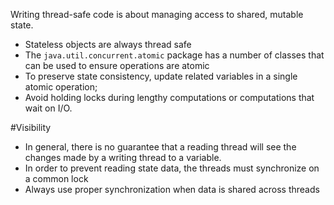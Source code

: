 Writing thread-safe code is about managing access to shared, mutable state.
- Stateless objects are always thread safe
- The ```java.util.concurrent.atomic``` package has a number of classes that can be used to ensure operations are atomic
- To preserve state consistency, update related variables in a single atomic operation;
- Avoid holding locks during lengthy computations or computations that wait on I/O.

#Visibility
- In general, there is no guarantee that a reading thread will see the changes made by a writing thread to a variable.
- In order to prevent reading state data, the threads must synchronize on a common lock
- Always use proper synchronization when data is shared across threads
